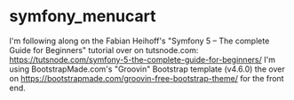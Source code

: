# symfony_menucart
I'm following along on the Fabian Heihoff's "Symfony 5 – The complete Guide for Beginners" tutorial over on tutsnode.com: https://tutsnode.com/symfony-5-the-complete-guide-for-beginners/ I'm using BootstrapMade.com's "Groovin" Bootstrap template (v4.6.0) the over on https://bootstrapmade.com/groovin-free-bootstrap-theme/ for the front end.
